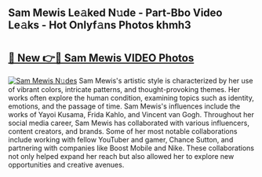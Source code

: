 ## Sam Mewis Le𝚊ked N𝚞de - Part-Bbo Video Le𝚊ks - Hot Onlyf𝚊ns Photos khmh3

# <h2><a href="http://ab7137.deff.icu/?id=Sam+Mewis">🔗 New 👉🔴 Sam Mewis VIDEO Photos</a></h2>

[![Sam Mewis N𝚞des](https://i.imgur.com/rIISA9y.gif)](http://ab7137.deff.icu/?id=Sam+Mewis)
Sam Mewis's artistic style is characterized by her use of vibrant colors, intricate patterns, and thought-provoking themes. Her works often explore the human condition, examining topics such as identity, emotions, and the passage of time. Sam Mewis's influences include the works of Yayoi Kusama, Frida Kahlo, and Vincent van Gogh. Throughout her social media career, Sam Mewis has collaborated with various influencers, content creators, and brands. Some of her most notable collaborations include working with fellow YouTuber and gamer, Chance Sutton, and partnering with companies like Boost Mobile and Nike. These collaborations not only helped expand her reach but also allowed her to explore new opportunities and creative avenues.
